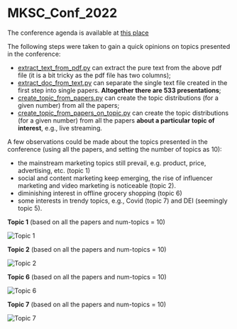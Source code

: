 # MKSC_Conf_2022

The conference agenda is available at [this place](../../raw/main/data/298315070-2022_INFORMS_Marketing_Science_Program.pdf)

The following steps were taken to gain a quick opinions on topics presented in the conference:

* [extract_text_from_pdf.py](../../raw/main/code/extract_text_from_pdf.py) can extract the pure text from the above pdf file (it is a bit tricky as the pdf file has two columns);
* [extract_doc_from_text.py](../../raw/main/code/extract_doc_from_text.py) can separate the single text file created in the first step into single papers. **Altogether there are 533 presentations**;
* [create_topic_from_papers.py](../../raw/main/code/create_topic_from_papers.py) can create the topic distributions (for a given number) from all the papers;
* [create_topic_from_papers_on_topic.py](../../raw/main/code/create_topic_from_papers_on_topic.py) can create the topic distributions (for a given number) from all the papers **about a particular topic of interest**, e.g., live streaming.

A few observations could be made about the topics presented in the conference (using all the papers, and setting the number of topics as 10):

* the mainstream marketing topics still prevail, e.g. product, price, advertising, etc. (topic 1)
* social and content marketing keep emerging, the rise of influencer marketing and video marketing is noticeable (topic 2).
* diminishing interest in offline grocery shopping (topic 6)
* some interests in trendy topics, e.g., Covid (topic 7) and DEI (seemingly topic 5).


**Topic 1** (based on all the papers and num-topics = 10)

![Topic 1](../../raw/main/vis/mksc-2022-topic-1.png?raw=true "Mainstream marketing topics on 4P")


**Topic 2** (based on all the papers and num-topics = 10)

![Topic 2](../../raw/main/vis/mksc-2022-topic-2.png?raw=true "Rising interest on social and content marketing")


**Topic 6** (based on all the papers and num-topics = 10)

![Topic 6](../../raw/main/vis/mksc-2022-topic-6.png?raw=true "Diminishing interest on offline grocery shopping")


**Topic 7** (based on all the papers and num-topics = 10)

![Topic 7](../../raw/main/vis/mksc-2022-topic-7.png?raw=true "Keen on mundane topic such as Covid")
